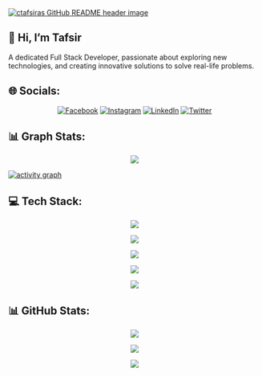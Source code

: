 <a href="https://ctafsiras.vercel.app" target="_blank">
<img src="https://cdn.hashnode.com/res/hashnode/image/upload/v1611753823050/dkIXQmaxF.png?auto=compress,format&format=webp" alt="ctafsiras GitHub README header image">
</a>

## 🦉 Hi, I’m Tafsir

A dedicated Full Stack Developer, passionate about exploring new technologies, and creating innovative solutions to solve real-life problems.

## 🌐 Socials:

<div align="center">

[![Facebook](https://img.shields.io/badge/Facebook-%231877F2.svg?logo=Facebook&logoColor=white)](https://facebook.com/ctafsiras) [![Instagram](https://img.shields.io/badge/Instagram-%23E4405F.svg?logo=Instagram&logoColor=white)](https://instagram.com/ctafsiras) [![LinkedIn](https://img.shields.io/badge/LinkedIn-%230077B5.svg?logo=linkedin&logoColor=white)](https://linkedin.com/in/ctafsiras) [![Twitter](https://img.shields.io/badge/Twitter-%231DA1F2.svg?logo=Twitter&logoColor=white)](https://twitter.com/ctafsiras)

</div>

## 📊 Graph Stats:

<p align="center">
  <img alig src="https://github-profile-trophy.vercel.app/?username=ctafsiras&theme=onedark&column=-1" />
</p>

[![activity graph](https://github-readme-activity-graph.vercel.app/graph?username=ctafsiras&theme=github-dark-dimmed&custom_title=Tafsir's%20Activity%20Graph&hide_border=true)](https://github.com/ashutosh00710/github-readme-activity-graph)

## 💻 Tech Stack:

<p align="center">
  <a href="https://skillicons.dev">
    <img src="https://skillicons.dev/icons?i=html,css,javascript,ts" />
  </a>
</p>
<p align="center">
  <a href="https://skillicons.dev">
    <img src="https://skillicons.dev/icons?i=nextjs,react,tailwind,redux,vite" />
  </a>
</p>
<p align="center">
  <a href="https://skillicons.dev">
    <img src="https://skillicons.dev/icons?i=nodejs,express,prisma,firebase" />
  </a>
</p>
<p align="center">
  <a href="https://skillicons.dev">
    <img src="https://skillicons.dev/icons?i=mongodb,postgresql,mysql" />
  </a>
</p>
<p align="center">
  <a href="https://skillicons.dev">
    <img src="https://skillicons.dev/icons?i=git,github,vscode,ubuntu" />
  </a>
</p>

## 📊 GitHub Stats:

<div align="center">

![](https://github-readme-stats.vercel.app/api?username=ctafsiras&theme=dark&hide_border=false&include_all_commits=false&count_private=false)

![](https://github-readme-streak-stats.herokuapp.com/?user=ctafsiras&theme=dark&hide_border=false)

![](https://github-readme-stats.vercel.app/api/top-langs/?username=ctafsiras&theme=dark&hide_border=false&include_all_commits=false&count_private=false&layout=compact)

</div>
